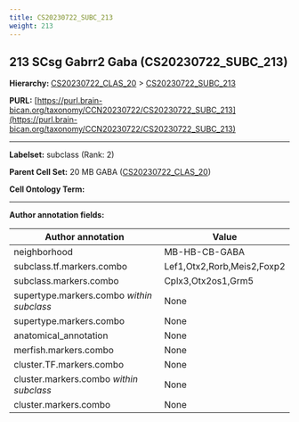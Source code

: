 ```yaml
---
title: CS20230722_SUBC_213
weight: 213
---
```

## 213 SCsg Gabrr2 Gaba (CS20230722_SUBC_213)
<b>Hierarchy: </b>
[CS20230722_CLAS_20](../CS20230722_CLAS_20) >
[CS20230722_SUBC_213](../CS20230722_SUBC_213)

**PURL:** [https://purl.brain-bican.org/taxonomy/CCN20230722/CS20230722_SUBC_213](https://purl.brain-bican.org/taxonomy/CCN20230722/CS20230722_SUBC_213)

---


**Labelset:** subclass (Rank: 2)

**Parent Cell Set:** 20 MB GABA ([CS20230722_CLAS_20](../CS20230722_CLAS_20))



**Cell Ontology Term:** 

[MARKER GENES.]: #


---

[TRANSFERRED ANNOTATIONS.]: #


[AUTHOR ANNOTATION FIELDS.]: #


**Author annotation fields:**

| Author annotation | Value |
|-------------------|-------|
|neighborhood|MB-HB-CB-GABA|
|subclass.tf.markers.combo|Lef1,Otx2,Rorb,Meis2,Foxp2|
|subclass.markers.combo|Cplx3,Otx2os1,Grm5|
|supertype.markers.combo _within subclass_|None|
|supertype.markers.combo|None|
|anatomical_annotation|None|
|merfish.markers.combo|None|
|cluster.TF.markers.combo|None|
|cluster.markers.combo _within subclass_|None|
|cluster.markers.combo|None|

